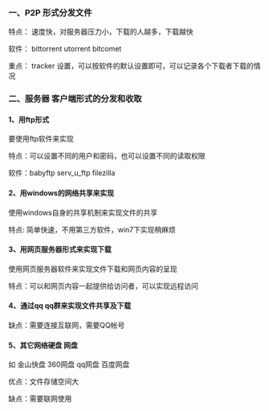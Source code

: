 ### 一、P2P 形式分发文件

特点： 速度快，对服务器压力小，下载的人越多，下载越快

软件： bittorrent  utorrent bitcomet

重点： tracker 设置，可以按软件的默认设置即可，可以记录各个下载者下载的情况

### 二、服务器 客户端形式的分发和收取

#### 1、用ftp形式

要使用ftp软件来实现

特点：可以设置不同的用户和密码，也可以设置不同的读取权限

软件：babyftp serv_u_ftp filezilla

#### 2、用windows的网络共享来实现

使用windows自身的共享机制来实现文件的共享

特点: 简单快速，不用第三方软件，win7下实现稍麻烦

#### 3、用网页服务器形式来实现下载

使用网页服务器软件来实现文件下载和网页内容的呈现

特点：可以和网页内容一起提供给访问者，可以实现远程访问

#### 4、通过qq qq群来实现文件共享及下载

缺点：需要连接互联网，需要QQ帐号

#### 5、其它网络硬盘 网盘

如 金山快盘 360网盘 qq网盘 百度网盘

优点：文件存储空间大

缺点：需要联网使用
